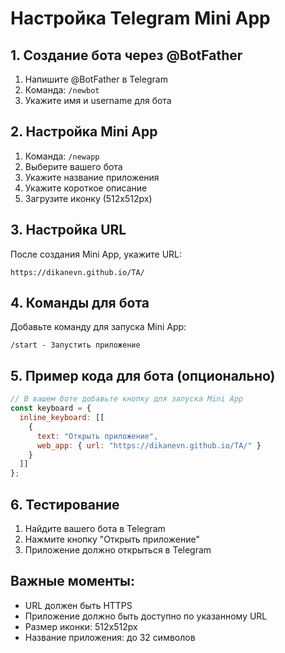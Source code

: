 # Настройка Telegram Mini App

## 1. Создание бота через @BotFather
1. Напишите @BotFather в Telegram
2. Команда: `/newbot`
3. Укажите имя и username для бота

## 2. Настройка Mini App
1. Команда: `/newapp`
2. Выберите вашего бота
3. Укажите название приложения
4. Укажите короткое описание
5. Загрузите иконку (512x512px)

## 3. Настройка URL
После создания Mini App, укажите URL:
```
https://dikanevn.github.io/TA/
```

## 4. Команды для бота
Добавьте команду для запуска Mini App:
```
/start - Запустить приложение
```

## 5. Пример кода для бота (опционально)
```javascript
// В вашем боте добавьте кнопку для запуска Mini App
const keyboard = {
  inline_keyboard: [[
    {
      text: "Открыть приложение",
      web_app: { url: "https://dikanevn.github.io/TA/" }
    }
  ]]
};
```

## 6. Тестирование
1. Найдите вашего бота в Telegram
2. Нажмите кнопку "Открыть приложение"
3. Приложение должно открыться в Telegram

## Важные моменты:
- URL должен быть HTTPS
- Приложение должно быть доступно по указанному URL
- Размер иконки: 512x512px
- Название приложения: до 32 символов 